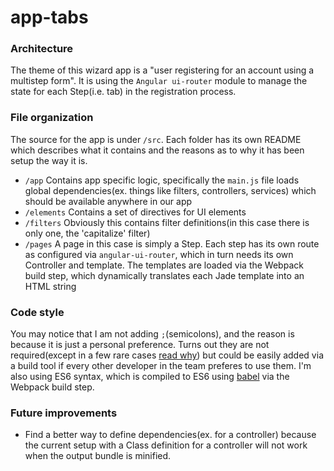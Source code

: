 # app-tabs

### Architecture
The theme of this wizard app is a "user registering for an account using a multistep form".
It is using the ```Angular ui-router``` module to manage the state for each Step(i.e. tab) in the registration process.

### File organization
The source for the app is under ```/src```. Each folder has its own README which describes what it contains and the reasons as to why it has been setup the way it is.

* ```/app``` Contains app specific logic, specifically the ```main.js``` file loads global dependencies(ex. things like filters, controllers, services) which should be available anywhere in our app
* ```/elements``` Contains a set of directives for UI elements
* ```/filters``` Obviously this contains filter definitions(in this case there is only one, the 'capitalize' filter)
* ```/pages``` A page in this case is simply a Step. Each step has its own route as configured via ```angular-ui-router```, which in turn needs its own Controller and template. The templates are loaded via the Webpack build step, which dynamically translates each Jade template into an HTML string

### Code style
You may notice that I am not adding ```;```(semicolons), and the reason is because it is just a personal preference. Turns out they are not required(except in a few rare cases [read why](https://github.com/yyx990803/semi#but-semicolons-are-required)) but could be easily added via a build tool if every other developer in the team preferes to use them.
I'm also using ES6 syntax, which is compiled to ES6 using [babel](https://babeljs.io/) via the Webpack build step.

### Future improvements
* Find a better way to define dependencies(ex. for a controller) because the current setup with a Class definition for a controller will not work when the output bundle is minified.